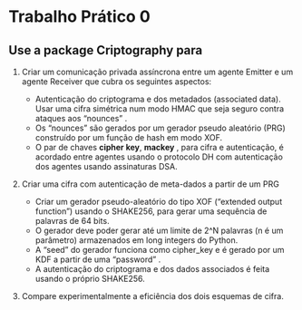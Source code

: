 # Trabalho Prático 0

## Use a package Criptography  para 

1. Criar um comunicação privada assíncrona entre um agente Emitter e um agente Receiver que cubra os seguintes aspectos:
	* Autenticação do criptograma e dos metadados (associated data). Usar uma cifra simétrica  num modo HMAC  que seja seguro contra ataques aos “nounces” .
	* Os “nounces” são gerados por um gerador pseudo aleatório (PRG) construído por um função de hash em modo XOF.
	* O par de chaves **cipher key**, **mackey** , para cifra e autenticação, é acordado entre agentes usando o protocolo DH com autenticação dos agentes usando assinaturas DSA.

2. Criar uma cifra com autenticação de meta-dados a partir de um PRG
	* Criar um gerador pseudo-aleatório do tipo XOF (“extended output function”) usando o SHAKE256, para gerar uma sequência de palavras de 64 bits. 
	* O gerador deve poder gerar até um limite de 2^N palavras (n é  um parâmetro) armazenados em long integers do Python.
	* A “seed” do gerador funciona como cipher\_key e é gerado por um KDF a partir de uma “password” .
	* A autenticação do criptograma e dos dados associados é feita usando o próprio SHAKE256.

3. Compare experimentalmente a eficiência dos dois esquemas de cifra.

	
